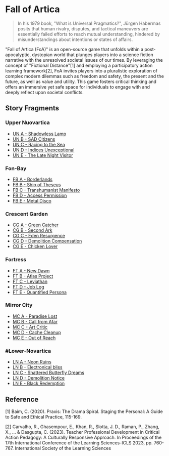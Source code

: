 # Fall of Artica

> In his 1979 book, "What is Universal Pragmatics?", Jürgen Habermas posits that human rivalry, disputes, and tactical maneuvers are essentially failed efforts to reach mutual understanding, hindered by misunderstandings about intentions or states of affairs.

"Fall of Artica (FoA)" is an open-source game that unfolds within a post-apocalyptic, dystopian world that plunges players into a science fiction narrative with the unresolved societal issues of our times. By leveraging the concept of "Fictional Distance"[1] and employing a participatory action learning framework[2], FoA invites players into a pluralistic exploration of complex modern dilemmas such as freedom and safety, the present and the future, as well as value and utility. This game fosters critical thinking and offers an immersive yet safe space for individuals to engage with and deeply reflect upon societal conflicts. 

## Story Fragments

### Upper Nuovartica

- [UN A - Shadowless Lamp](https://github.com/FoA-game/UpperNuovartica/blob/5a13e6cbce3dcc3c53ee2816d88df64e6237291e/EP1/Stories.md#un-a---shadowless-lamp)
- [UN B - SAD Citizens](https://github.com/FoA-game/UpperNuovartica/blob/5a13e6cbce3dcc3c53ee2816d88df64e6237291e/EP1/Stories.md#un-b---sad-citizens)
- [UN C - Racing to the Sea](https://github.com/FoA-game/UpperNuovartica/blob/5a13e6cbce3dcc3c53ee2816d88df64e6237291e/EP1/Stories.md#un-c---racing-to-the-sea)
- [UN D - Indices Unexceptional](https://github.com/FoA-game/UpperNuovartica/blob/5a13e6cbce3dcc3c53ee2816d88df64e6237291e/EP1/Stories.md#un-d---indices-unexceptional)
- [UN E - The Late Night Visitor](https://github.com/FoA-game/UpperNuovartica/blob/5a13e6cbce3dcc3c53ee2816d88df64e6237291e/EP1/Stories.md#un-e---the-late-night-visitor)

### Fon-Bay

- [FB A - Borderlands](https://github.com/FoA-game/FonBay/blob/87bba31b4f5b27427213d8178264eefa7da7c0d5/EP1/stories.md#fb-a---borderlands)
- [FB B - Ship of Theseus](https://github.com/FoA-game/FonBay/blob/87bba31b4f5b27427213d8178264eefa7da7c0d5/EP1/stories.md#fb-b---ship-of-theseus)
- [FB C - Transhumanist Manifesto](https://github.com/FoA-game/FonBay/blob/87bba31b4f5b27427213d8178264eefa7da7c0d5/EP1/stories.md#fb-c---transhumanist-manifesto)
- [FB D - Access Permission](https://github.com/FoA-game/FonBay/blob/87bba31b4f5b27427213d8178264eefa7da7c0d5/EP1/stories.md#fb-d---access-permission)
- [FB E - Metal Disco](https://github.com/FoA-game/FonBay/blob/87bba31b4f5b27427213d8178264eefa7da7c0d5/EP1/stories.md#fb-e---metal-disco)

### Crescent Garden

- [CG A - Green Catcher](https://github.com/FoA-game/CrescentGarden/blob/1388df9f7dc6559126421c5263bbd6d82c89e433/EP1/stories.md#cg-a---green-catcher)
- [CG B - Second Ark](https://github.com/FoA-game/CrescentGarden/blob/1388df9f7dc6559126421c5263bbd6d82c89e433/EP1/stories.md#cg-b---second-ark)
- [CG C - Eden Resurgence](https://github.com/FoA-game/CrescentGarden/blob/1388df9f7dc6559126421c5263bbd6d82c89e433/EP1/stories.md#cg-c---eden-resurgence)
- [CG D - Demolition Compensation](https://github.com/FoA-game/CrescentGarden/blob/1388df9f7dc6559126421c5263bbd6d82c89e433/EP1/stories.md#cg-d---demolition-compensation)
- [CG E - Chicken Lover](https://github.com/FoA-game/CrescentGarden/blob/1388df9f7dc6559126421c5263bbd6d82c89e433/EP1/stories.md#cg-e---chicken-lover)

### Fortress

- [FT A - New Dawn](https://github.com/FoA-game/Fortress/blob/62698be2bd6b8dd1d1e28f83ba6fda622e1197b1/EP1/stories.md#ft-a---new-dawn)
- [FT B - Atlas Project](https://github.com/FoA-game/Fortress/blob/62698be2bd6b8dd1d1e28f83ba6fda622e1197b1/EP1/stories.md#ft-b---atlas-project)
- [FT C - Leviathan](https://github.com/FoA-game/Fortress/blob/62698be2bd6b8dd1d1e28f83ba6fda622e1197b1/EP1/stories.md#ft-c---leviathan)
- [FT D - Job Log](https://github.com/FoA-game/Fortress/blob/62698be2bd6b8dd1d1e28f83ba6fda622e1197b1/EP1/stories.md#ft-d---job-log)
- [FT E - Quantified Persona](https://github.com/FoA-game/Fortress/blob/62698be2bd6b8dd1d1e28f83ba6fda622e1197b1/EP1/stories.md#ft-e---quantified-persona)

### Mirror City

- [MC A - Paradise Lost](https://github.com/FoA-game/MirrorCity/blob/2ef09cc5f2afd6a7f5513ef0bfdc5b02208e8097/EP1/stories.md#mc-a---paradise-lost)
- [MC B - Call from Afar](https://github.com/FoA-game/MirrorCity/blob/2ef09cc5f2afd6a7f5513ef0bfdc5b02208e8097/EP1/stories.md#mc-b---call-from-afar)
- [MC C - Art Critic](https://github.com/FoA-game/MirrorCity/blob/2ef09cc5f2afd6a7f5513ef0bfdc5b02208e8097/EP1/stories.md#mc-c---art-critic)
- [MC D - Cache Cleanup](https://github.com/FoA-game/MirrorCity/blob/2ef09cc5f2afd6a7f5513ef0bfdc5b02208e8097/EP1/stories.md#mc-d---cache-cleanup)
- [MC E - Out of Reach](https://github.com/FoA-game/MirrorCity/blob/2ef09cc5f2afd6a7f5513ef0bfdc5b02208e8097/EP1/stories.md#mc-e---out-of-reach)

### #Lower-Novartica

- [LN A - Neon Ruins](https://github.com/FoA-game/LowerNuovartica/blob/22e25503adeafcf4d8581e117663806b23abf20a/EP1/stories.md#ln-a---neon-ruins)
- [LN B - Electronical bliss](https://github.com/FoA-game/LowerNuovartica/blob/22e25503adeafcf4d8581e117663806b23abf20a/EP1/stories.md#ln-b---electronical-bliss)
- [LN C - Shattered Butterfly Dreams](https://github.com/FoA-game/LowerNuovartica/blob/22e25503adeafcf4d8581e117663806b23abf20a/EP1/stories.md#ln-c---shattered-butterfly-dreams)
- [LN D - Demolition Notice](https://github.com/FoA-game/LowerNuovartica/blob/22e25503adeafcf4d8581e117663806b23abf20a/EP1/stories.md#ln-d---demolition-notice)
- [LN E - Black Redemption](https://github.com/FoA-game/LowerNuovartica/blob/22e25503adeafcf4d8581e117663806b23abf20a/EP1/stories.md#ln-e---black-redemption)

## Reference

[1] Baim, C. (2020). Praxis: The Drama Spiral. Staging the Personal: A Guide to Safe and Ethical Practice, 115-169.

[2] Carvalho, R., Ghasempour, E., Khan, R., Slotta, J. D., Raman, P., Zhang, X., ... & Dasgupta, C. (2023). Teacher Professional Development in Critical Action Pedagogy: A Culturally Responsive Approach. In Proceedings of the 17th International Conference of the Learning Sciences-ICLS 2023, pp. 760-767. International Society of the Learning Sciences
